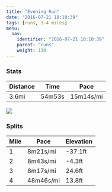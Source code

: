 ```yaml
---
title: "Evening Run"
date: "2016-07-21 18:10:39"
tags: [runs, 3-4 miles]
menu:
  nav:
    identifier: "2016-07-21 18:10:39"
    parent: "runs"
    weight: 130
---
```


### Stats

| Distance | Time | Pace |
|----------|------|------|
|3.6mi|54m53s|15m14s/mi|

<img src='https://maps.googleapis.com/maps/api/staticmap?maptype=roadmap&path=enc:uikeInxtLpBvXgA~bAnB|@gAj@EpCxDlRfLnVTpGvD|LvDhEjDPlJtP}ImOmEi@}EqGwEgW{JaRaDeOe@wFzA_BiBu@t@aCa@ep@v@gViCkJnAkF[oCaEaMvAeAZ{DnABe@jCv@e@yBwCf@x@&key=AIzaSyAfqMeaZ1CCJFGP5cWud__oZnT_Pybg-1M&size=800x800&markers=color:yellow|label:S|53.47499,-2.24152&markers=color:green|label:F|53.47522000000002,-2.2370200000000002'>

### Splits

| Mile | Pace | Elevation |
|------|------|-----------|
|1|8m21s/mi|-37.1ft|
|2|8m43s/mi|-4.3ft|
|3|8m17s/mi|24.6ft|
|4|48m46s/mi|13.8ft|
